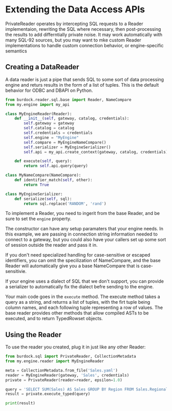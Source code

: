 # Extending the Data Access APIs

PrivateReader operates by intercepting SQL requests to a Reader implementaion,
rewriting the SQL where necessary, then post-processing the results to add
differntially private noise.  It may work automatically with many SQL-92
sources, but you may want to mke custom Reader implementations to handle
custom connection behavior, or engine-specific semantics

## Creating a DataReader

A data reader is just a pipe that sends SQL to some sort of data processing
engine and returs results in the form of a list of tuples.  This is the 
default behavior for ODBC and DBAPI on Python.

```python
from burdock.reader.sql.base import Reader, NameCompare
from my.engine import my_api

class MyEngineReader(Reader):
    def __init__(self, gateway, catalog, credentials):
        self.gateway = gateway
        self.catalog = catalog
        self.credentials = credentials
        self.engine = "MyEngine"
        self.compare = MyEngineNameCompare()
        self.serializer = MyEngineSerializer()
        self.api = my_api.create_context(gateway, catalog, credentials)

    def execute(self, query):
        return self.api.query(query)

class MyNameCompare(NameCompare):
    def identifier_match(self, other):
        return True

class MyEngineSerializer:
    def serialize(self, sql):
        return sql.replace('RANDOM', 'rand')
```

To implement a Reader, you need to ingerit from the base Reader, and be sure to set the `engine` property.

The constructor can have any setup paramaters that your engine needs.  In this example, we are passing in connection string information needed to connect to a gateway, but you could also have your callers set up some sort of session outside the reader and pass it in.

If you don't need specialized handling for case-sensitive or escaped identifiers, you can omit the specilization of NameCompare, and the base Reader will automatically give you a base NameCompare that is case-sensitivie.

If your engine uses a dialect of SQL that we don't support, you can provide a serializer to automatically fix the dialect befre sending to the engine.

Your main code goes in the `execute` method.  The execute method takes a query as a string, and returns a list of tuples, with the firt tuple being column names, and each following tuple representing a row of values.  The base reader provides other methods that allow compiled ASTs to be executed, and to return TypedRowset objects.

## Using the Reader

To use the reader you created, plug it in just like any other Reader:

```python
from burdock.sql import PrivateReader, CollectionMetadata
from my.engine.reader import MyEngineReader

meta = CollectionMetadata.from_file('Sales.yaml')
reader = MyEngineReader(gateway, 'Sales', credentials)
private = PrivateReader(reader=reader, epsilon=1.0)

query = 'SELECT SUM(Sales) AS Sales GROUP BY Region FROM Sales.RegionalSales'
result = private.execute_typed(query)

print(result)
```
